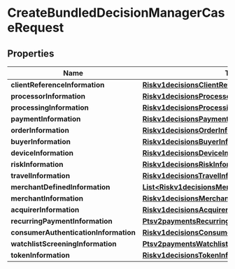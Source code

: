 
# CreateBundledDecisionManagerCaseRequest

## Properties
Name | Type | Description | Notes
------------ | ------------- | ------------- | -------------
**clientReferenceInformation** | [**Riskv1decisionsClientReferenceInformation**](Riskv1decisionsClientReferenceInformation.md) |  |  [optional]
**processorInformation** | [**Riskv1decisionsProcessorInformation**](Riskv1decisionsProcessorInformation.md) |  |  [optional]
**processingInformation** | [**Riskv1decisionsProcessingInformation**](Riskv1decisionsProcessingInformation.md) |  |  [optional]
**paymentInformation** | [**Riskv1decisionsPaymentInformation**](Riskv1decisionsPaymentInformation.md) |  |  [optional]
**orderInformation** | [**Riskv1decisionsOrderInformation**](Riskv1decisionsOrderInformation.md) |  |  [optional]
**buyerInformation** | [**Riskv1decisionsBuyerInformation**](Riskv1decisionsBuyerInformation.md) |  |  [optional]
**deviceInformation** | [**Riskv1decisionsDeviceInformation**](Riskv1decisionsDeviceInformation.md) |  |  [optional]
**riskInformation** | [**Riskv1decisionsRiskInformation**](Riskv1decisionsRiskInformation.md) |  |  [optional]
**travelInformation** | [**Riskv1decisionsTravelInformation**](Riskv1decisionsTravelInformation.md) |  |  [optional]
**merchantDefinedInformation** | [**List&lt;Riskv1decisionsMerchantDefinedInformation&gt;**](Riskv1decisionsMerchantDefinedInformation.md) |  |  [optional]
**merchantInformation** | [**Riskv1decisionsMerchantInformation**](Riskv1decisionsMerchantInformation.md) |  |  [optional]
**acquirerInformation** | [**Riskv1decisionsAcquirerInformation**](Riskv1decisionsAcquirerInformation.md) |  |  [optional]
**recurringPaymentInformation** | [**Ptsv2paymentsRecurringPaymentInformation**](Ptsv2paymentsRecurringPaymentInformation.md) |  |  [optional]
**consumerAuthenticationInformation** | [**Riskv1decisionsConsumerAuthenticationInformation**](Riskv1decisionsConsumerAuthenticationInformation.md) |  |  [optional]
**watchlistScreeningInformation** | [**Ptsv2paymentsWatchlistScreeningInformation**](Ptsv2paymentsWatchlistScreeningInformation.md) |  |  [optional]
**tokenInformation** | [**Riskv1decisionsTokenInformation**](Riskv1decisionsTokenInformation.md) |  |  [optional]




